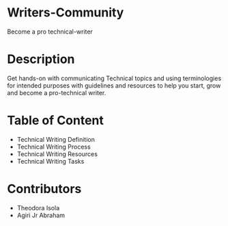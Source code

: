 # Writers-Community
Become a pro technical-writer


# Description
Get hands-on with communicating Technical topics and using terminologies for intended purposes with guidelines and resources to help you start, grow and become a pro-technical writer.


# Table of Content
- Technical Writing Definition
- Technical Writing Process
- Technical Writing Resources
- Technical Writing Tasks


# Contributors
- Theodora Isola
- Agiri Jr Abraham
